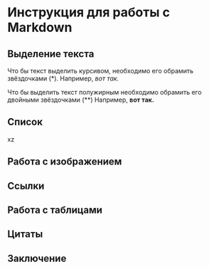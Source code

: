 # Инструкция для работы с Markdown

## Выделение текста
 
 Что бы текст выделить курсивом, необходимо его обрамить звёздочками (*). Например, *вот так.*

 Что бы выделить текст полужирным необходимо обрамить его двойными звёздочками (**)
 Например, **вот так.**

## Список
xz
## Работа с изображением

## Ссылки

## Работа с таблицами

## Цитаты

## Заключение